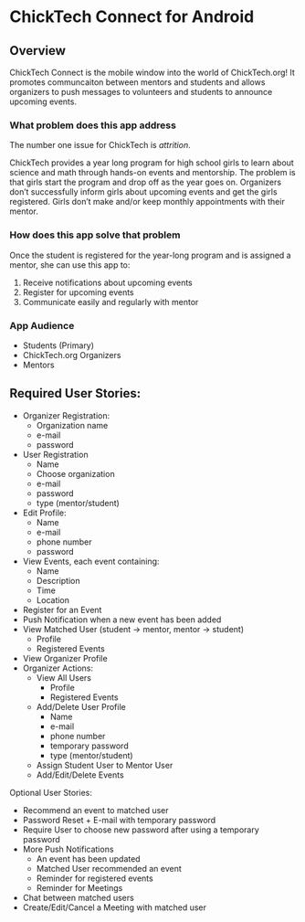 # ChickTech Connect for Android


## Overview

ChickTech Connect is the mobile window into the world of ChickTech.org! It promotes communcaiton between mentors and students and allows organizers to push messages to volunteers and students to announce upcoming events.

### What problem does this app address

The number one issue for ChickTech is *attrition*.

ChickTech provides a year long program for high school girls to learn about science and math through hands-on events and mentorship. The problem is that girls start the program and drop off as the year goes on. Organizers don’t successfully inform girls about upcoming events and get the girls registered. Girls don’t make and/or keep monthly appointments with their mentor.

### How does this app solve that problem

Once the student is registered for the year-long program and is assigned a mentor, she can use this app to:

1. Receive notifications about upcoming events
2. Register for upcoming events
3. Communicate easily and regularly with mentor

### App Audience

* Students (Primary)
* ChickTech.org Organizers
* Mentors


## Required User Stories:
- Organizer Registration:
  - Organization name
  - e-mail
  - password
- User Registration
  - Name
  - Choose organization
  - e-mail
  - password
  - type (mentor/student)
- Edit Profile:
  - Name
  - e-mail
  - phone number
  - password
- View Events, each event containing:
  - Name
  - Description
  - Time
  - Location
- Register for an Event
- Push Notification when a new event has been added
- View Matched User (student -> mentor, mentor -> student)
  - Profile
  - Registered Events
- View Organizer Profile
- Organizer Actions:
  - View All Users
    - Profile
    - Registered Events
  - Add/Delete User Profile
    - Name
    - e-mail
    - phone number
    - temporary password
    - type (mentor/student)
  - Assign Student User to Mentor User
  - Add/Edit/Delete Events

Optional User Stories:

- Recommend an event to matched user
- Password Reset + E-mail with temporary password
- Require User to choose new password after using a temporary password
- More Push Notifications
  - An event has been updated
  - Matched User recommended an event
  - Reminder for registered events
  - Reminder for Meetings
- Chat between matched users
- Create/Edit/Cancel a Meeting with matched user

